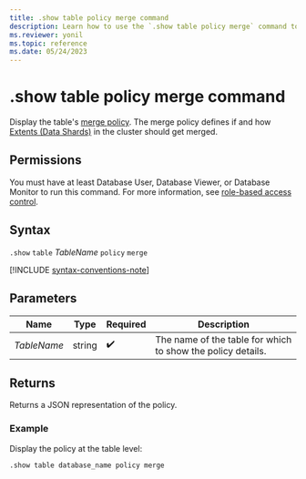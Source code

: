 ```yaml
---
title: .show table policy merge command
description: Learn how to use the `.show table policy merge` command to display the table's merge policy.
ms.reviewer: yonil
ms.topic: reference
ms.date: 05/24/2023
---
```

# .show table policy merge command

Display the table's [merge policy](merge-policy.md). The merge policy defines if and how [Extents (Data Shards)](../management/extents-overview.md) in the cluster should get merged.

## Permissions

You must have at least Database User, Database Viewer, or Database Monitor to run this command. For more information, see [role-based access control](access-control/role-based-access-control.md).

## Syntax

`.show` `table` *TableName* `policy` `merge`

[!INCLUDE [syntax-conventions-note](../../includes/syntax-conventions-note.md)]

## Parameters

|Name|Type|Required|Description|
|--|--|--|--|
|*TableName*|string| :heavy_check_mark:|The name of the table for which to show the policy details.|

## Returns

Returns a JSON representation of the policy.

### Example

Display the policy at the table level:

```kusto
.show table database_name policy merge 
```
